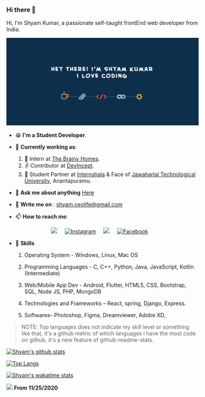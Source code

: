 ### Hi there 👋

<p>Hi, I'm Shyam Kumar, a passionate self-taught frontEnd web developer from India.</p>
<a target="_blank" rel="noopener noreferrer" href="#"><img src="banner.jpg" alt="Banner" style="max-width:100%;"></a>

* :grin: **I'm a Student Developer**.
* :office: **Currently working as**: </br>
    1. :raised_hands: Intern at <a href="http://the-brainy-homes.netlify.app/">The Brainy Homes</a>.</br>
    2. :v: Contributor at <a href="https://devincept.tech/">DevIncept</a>. </br>
    3. 👯 Student Partner at <a href="https://internshala.com">Internshala</a> & Face of <a href="http://jntuacea.ac.in/">Jawaharlal Technological University<a/>, Anantapuramu.
    
* 💬  **Ask me about anything** <a href="https://github.com/ShyamKumar1/ShyamKumar1/issues">Here<a/>
  
 
- :email: **Write me on** : shyam.ceolife@gmail.com


- 📫 **How to reach me**:

<p align='center'>
  <a href="https://www.linkedin.com/in/shyam-kumar-9b9841157/"><img src="https://img.shields.io/badge/linkedin-%230077B5.svg?&style=for-the-badge&logo=linkedin&logoColor=white" /></a>&nbsp;&nbsp;&nbsp;&nbsp;
  <a href="https://www.instagram.com/_smiling_storm_/" target="_blank"><img src="https://img.shields.io/badge/Instagram-%23E4405F.svg?&style=for-the-badge&logo=instagram&logoColor=white" alt="Instagram"></a>&nbsp;&nbsp;&nbsp;&nbsp;
  <a href="mailto:shyam.ceolife@gmail.com?subject=Olá%20Punit"><img src="https://img.shields.io/badge/gmail-%23D14836.svg?&style=for-the-badge&logo=gmail&logoColor=white" /></a>&nbsp;&nbsp;&nbsp;&nbsp;
  <a href="https://www.facebook.com/shyam.george15/" target="_blank"><img src="https://img.shields.io/badge/Facebook-%231877F2.svg?&style=for-the-badge&logo=facebook&logoColor=white" alt="Facebook"></a>&nbsp;&nbsp;&nbsp;&nbsp;
</p>

* :1st_place_medal: **Skills**
    1. Operating System - Windows, Linux, Mac OS

    2. Programming Languages - C, C++, Python, Java, JavaScript, Kotlin (Intermediate)

    3. Web/Mobile App Dev - Android, Flutter, HTML5, CSS, Bootstrap, SQL, Node JS, PHP, MongoDB

    4. Technologies and Frameworks – React, spring, Django, Express.
    5. Softwares– Photoshop, Figma, Dreamviewer, Adobe XD, 


>NOTE: Top languages does not indicate my skill level or something like that, it's a github metric of which languages i have the most code on github, it's a new feature of github-readme-stats.
  
[![Shyam's github stats](https://github-readme-stats.vercel.app/api?username=ShyamKumar1&show_icons=true&theme=radical&hide=stars)](https://github.com/ShyamKumar1/github-readme-stats)

[![Top Langs](https://github-readme-stats.vercel.app/api/top-langs/?username=ShyamKumar1)](https://github.com/ShyamKumar1/github-readme-stats)

[![Shyam's wakatime stats](https://github-readme-stats.vercel.app/api/wakatime?username=ShyamKumar1)](https://github.com/ShyamKumar1/github-readme-stats)

![](https://komarev.com/ghpvc/?username=ShyamKumar1&style=flat) <b>From 11/25/2020</b>
